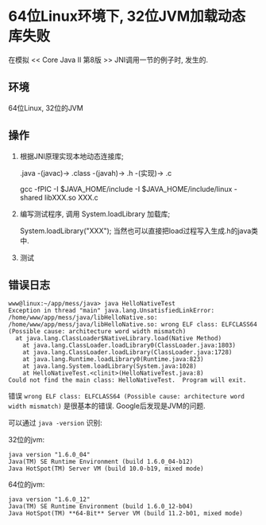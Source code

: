 64位Linux环境下, 32位JVM加载动态库失败
======================================

在模拟 << Core Java II 第8版 >> JNI调用一节的例子时, 发生的.

## 环境

64位Linux, 32位的JVM

## 操作

1. 根据JNI原理实现本地动态连接库;
    
    .java -(javac)-> .class -(javah)-> .h -(实现)-> .c

    gcc -fPIC -I $JAVA_HOME/include -I $JAVA_HOME/include/linux -shared libXXX.so XXX.c

2. 编写测试程序, 调用 System.loadLibrary 加载库;

    System.loadLibrary("XXX");
    当然也可以直接把load过程写入生成.h的java类中.
    
3. 测试

## 错误日志

    www@linux:~/app/mess/java> java HelloNativeTest
    Exception in thread "main" java.lang.UnsatisfiedLinkError: /home/www/app/mess/java/libHelloNative.so: /home/www/app/mess/java/libHelloNative.so: wrong ELF class: ELFCLASS64 (Possible cause: architecture word width mismatch)
      at java.lang.ClassLoader$NativeLibrary.load(Native Method)
    	at java.lang.ClassLoader.loadLibrary0(ClassLoader.java:1803)
    	at java.lang.ClassLoader.loadLibrary(ClassLoader.java:1728)
    	at java.lang.Runtime.loadLibrary0(Runtime.java:823)
    	at java.lang.System.loadLibrary(System.java:1028)
    	at HelloNativeTest.<clinit>(HelloNativeTest.java:8)
    Could not find the main class: HelloNativeTest.  Program will exit.
    
错误 `wrong ELF class: ELFCLASS64 (Possible cause: architecture word width mismatch)` 是很基本的错误. Google后发现是JVM的问题.

可以通过 `java -version` 识别:

32位的jvm:

    java version "1.6.0_04"
    Java(TM) SE Runtime Environment (build 1.6.0_04-b12)
    Java HotSpot(TM) Server VM (build 10.0-b19, mixed mode)
  
64位的jvm:

    java version "1.6.0_12"
    Java(TM) SE Runtime Environment (build 1.6.0_12-b04)
    Java HotSpot(TM) **64-Bit** Server VM (build 11.2-b01, mixed mode)
